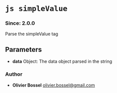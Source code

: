 


<!-- @namespace    sugar.js.docblock.tags -->
<!-- @name    simpleValue -->

# ```js simpleValue ```
### Since: 2.0.0

Parse the simpleValue tag

## Parameters

- **data**  Object: The data object parsed in the string




### Author
- **Olivier Bossel** <a href="mailto:olivier.bossel@gmail.com">olivier.bossel@gmail.com</a> 



